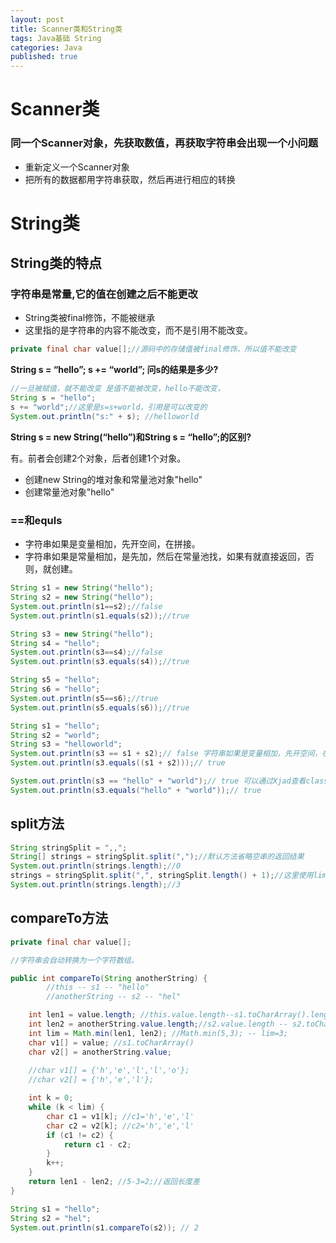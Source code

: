 ```yaml
---  
layout: post  
title: Scanner类和String类  
tags: Java基础 String  
categories: Java  
published: true  
---  
```


# Scanner类

### 同一个Scanner对象，先获取数值，再获取字符串会出现一个小问题

* 重新定义一个Scanner对象
* 把所有的数据都用字符串获取，然后再进行相应的转换

# String类

## String类的特点

### 字符串是常量,它的值在创建之后不能更改

* String类被final修饰，不能被继承
* 这里指的是字符串的内容不能改变，而不是引用不能改变。

```java
private final char value[];//源码中的存储值被final修饰，所以值不能改变
```

**String s = “hello”; s += “world”; 问s的结果是多少?**

```java
//一旦被赋值，就不能改变 是值不能被改变，hello不能改变，
String s = "hello";
s += "world";//这里是s=s+world，引用是可以改变的
System.out.println("s:" + s); //helloworld
```

**String s = new String(“hello”)和String s = “hello”;的区别?**

有。前者会创建2个对象，后者创建1个对象。

* 创建new String的堆对象和常量池对象"hello"
* 创建常量池对象"hello"	


### ==和equls

* 字符串如果是变量相加，先开空间，在拼接。
* 字符串如果是常量相加，是先加，然后在常量池找，如果有就直接返回，否则，就创建。

```java
String s1 = new String("hello");
String s2 = new String("hello");
System.out.println(s1==s2);//false
System.out.println(s1.equals(s2));//true

String s3 = new String("hello");
String s4 = "hello";
System.out.println(s3==s4);//false
System.out.println(s3.equals(s4));//true

String s5 = "hello";
String s6 = "hello";
System.out.println(s5==s6);//true
System.out.println(s5.equals(s6));//true

String s1 = "hello";
String s2 = "world";
String s3 = "helloworld";
System.out.println(s3 == s1 + s2);// false 字符串如果是变量相加，先开空间，在拼接。
System.out.println(s3.equals((s1 + s2)));// true

System.out.println(s3 == "hello" + "world");// true 可以通过Xjad查看class文件。这里编译后是同一个常量
System.out.println(s3.equals("hello" + "world"));// true

```

## split方法

```java
String stringSplit = ",,";
String[] strings = stringSplit.split(",");//默认方法省略空串的返回结果
System.out.println(strings.length);//0
strings = stringSplit.split(",", stringSplit.length() + 1);//这里使用limit参数设置期待返回数组长度
System.out.println(strings.length);//3
```


## compareTo方法

```java
private final char value[];

//字符串会自动转换为一个字符数组。

public int compareTo(String anotherString) {
		//this -- s1 -- "hello"
		//anotherString -- s2 -- "hel"

    int len1 = value.length; //this.value.length--s1.toCharArray().length--5
    int len2 = anotherString.value.length;//s2.value.length -- s2.toCharArray().length--3
    int lim = Math.min(len1, len2); //Math.min(5,3); -- lim=3;
    char v1[] = value; //s1.toCharArray()
    char v2[] = anotherString.value;
    
    //char v1[] = {'h','e','l','l','o'};
    //char v2[] = {'h','e','l'};

    int k = 0;
    while (k < lim) {
        char c1 = v1[k]; //c1='h','e','l'
        char c2 = v2[k]; //c2='h','e','l'
        if (c1 != c2) {
            return c1 - c2;
        }
        k++;
    }
    return len1 - len2; //5-3=2;//返回长度差
}

String s1 = "hello";
String s2 = "hel";
System.out.println(s1.compareTo(s2)); // 2
```
